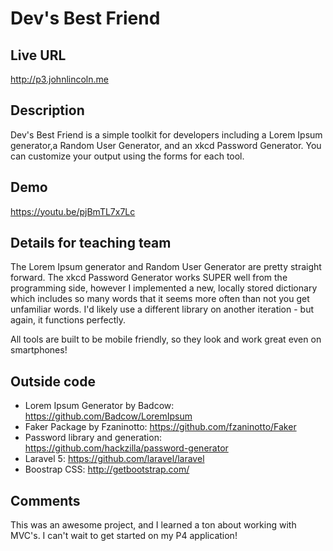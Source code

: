 # Dev's Best Friend

## Live URL
<http://p3.johnlincoln.me>

## Description
Dev's Best Friend is a simple toolkit for developers including a Lorem Ipsum generator,a Random User Generator, and an xkcd Password Generator. You can customize your output using the forms for each tool.

## Demo
<https://youtu.be/pjBmTL7x7Lc>

## Details for teaching team
The Lorem Ipsum generator and Random User Generator are pretty straight forward. The xkcd Password Generator works SUPER well from the programming side, however I implemented a new, locally stored dictionary which includes so many words that it seems more often than not you get unfamiliar words. I'd likely use a different library on another iteration - but again, it functions perfectly.

All tools are built to be mobile friendly, so they look and work great even on smartphones!

## Outside code
* Lorem Ipsum Generator by Badcow: <https://github.com/Badcow/LoremIpsum>
* Faker Package by Fzaninotto: <https://github.com/fzaninotto/Faker>
* Password library and generation: <https://github.com/hackzilla/password-generator>
* Laravel 5: <https://github.com/laravel/laravel>
* Boostrap CSS: <http://getbootstrap.com/>

## Comments
This was an awesome project, and I learned a ton about working with MVC's. I can't wait to get started on my P4 application!